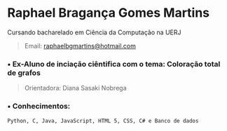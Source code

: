 # Raphael Bragança Gomes Martins
Cursando bacharelado em Ciência da Computação na UERJ
> Email: raphaelbgmartins@hotmail.com

### • Ex-Aluno de inciação ciêntifica com o tema: Coloração total de grafos
> Orientadora: Diana Sasaki Nobrega

### • Conhecimentos:
```
Python, C, Java, JavaScript, HTML 5, CSS, C# e Banco de dados
```